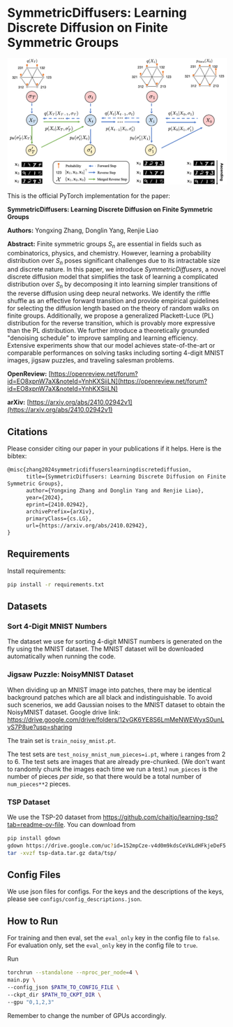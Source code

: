 # SymmetricDiffusers: Learning Discrete Diffusion on Finite Symmetric Groups

<p align="center">
<img src="Figures/model_illustration.png" alt="model" width="600"/>
</p>


This is the official PyTorch implementation for the paper:

**SymmetricDiffusers: Learning Discrete Diffusion on Finite Symmetric Groups**

**Authors:** Yongxing Zhang, Donglin Yang, Renjie Liao

**Abstract:** Finite symmetric groups $S_n$ are essential in fields such as combinatorics, physics, and chemistry. However, learning a probability distribution over $S_n$ poses significant challenges due to its intractable size and discrete nature. In this paper, we introduce *SymmetricDiffusers*, a novel discrete diffusion model that simplifies the task of learning a complicated distribution over $S_n$ by decomposing it into learning simpler transitions of the reverse diffusion using deep neural networks. We identify the riffle shuffle as an effective forward transition and provide empirical guidelines for selecting the diffusion length based on the theory of random walks on finite groups. Additionally, we propose a generalized Plackett-Luce (PL) distribution for the reverse transition, which is provably more expressive than the PL distribution. We further introduce a theoretically grounded "denoising schedule" to improve sampling and learning efficiency. Extensive experiments show that our model achieves state-of-the-art or comparable performances on solving tasks including sorting 4-digit MNIST images, jigsaw puzzles, and traveling salesman problems.

**OpenReview:** [https://openreview.net/forum?id=EO8xpnW7aX&noteId=YnhKXSiiLN](https://openreview.net/forum?id=EO8xpnW7aX&noteId=YnhKXSiiLN)

**arXiv:** [https://arxiv.org/abs/2410.02942v1](https://arxiv.org/abs/2410.02942v1)

## Citations
Please consider citing our paper in your publications if it helps. Here is the bibtex:

```
@misc{zhang2024symmetricdiffuserslearningdiscretediffusion,
      title={SymmetricDiffusers: Learning Discrete Diffusion on Finite Symmetric Groups}, 
      author={Yongxing Zhang and Donglin Yang and Renjie Liao},
      year={2024},
      eprint={2410.02942},
      archivePrefix={arXiv},
      primaryClass={cs.LG},
      url={https://arxiv.org/abs/2410.02942}, 
}
```

## Requirements
Install requirements:
```bash
pip install -r requirements.txt
```

## Datasets

### Sort 4-Digit MNIST Numbers

The dataset we use for sorting 4-digit MNIST numbers is generated on the fly using the MNIST dataset.
The MNIST dataset will be downloaded automatically when running the code.

### Jigsaw Puzzle: NoisyMNIST Dataset

When dividing up an MNIST image into patches, there may be identical background patches which are all black and indistinguishable.
To avoid such scenerios, we add Gaussian noises to the MNIST dataset to obtain the NoisyMNIST dataset.
Google drive link:
https://drive.google.com/drive/folders/12vGK6YE8S6LmMeNWEWyxS0unLvS7P8ue?usp=sharing

The train set is `train_noisy_mnist.pt`.

The test sets are `test_noisy_mnist_num_pieces=i.pt`, where `i` ranges from 2 to 6.
The test sets are images that are already pre-chunked. (We don't want to randomly chunk the images each time we run a test.) `num_pieces` is the number of pieces *per side*, so that there would be a total number of `num_pieces**2` pieces.


### TSP Dataset 

We use the TSP-20 dataset from https://github.com/chaitjo/learning-tsp?tab=readme-ov-file.
You can download from 
```bash
pip install gdown
gdown https://drive.google.com/uc?id=152mpCze-v4d0m9kdsCeVkLdHFkjeDeF5
tar -xvzf tsp-data.tar.gz data/tsp/
```

## Config Files

We use json files for configs. 
For the keys and the descriptions of the keys, please see `configs/config_descriptions.json`.

## How to Run

For training and then eval, set the `eval_only` key in the config file to `false`. 
For evaluation only, set the `eval_only` key in the config file to `true`.

Run 
```bash
torchrun --standalone --nproc_per_node=4 \
main.py \
--config_json $PATH_TO_CONFIG_FILE \
--ckpt_dir $PATH_TO_CKPT_DIR \
--gpu "0,1,2,3"
```
Remember to change the number of GPUs accordingly.

